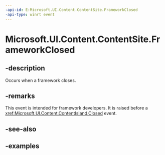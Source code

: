 ```yaml
---
-api-id: E:Microsoft.UI.Content.ContentSite.FrameworkClosed
-api-type: winrt event
---
```


# Microsoft.UI.Content.ContentSite.FrameworkClosed

<!--
public event Microsoft.UI.ClosableNotifierHandler FrameworkClosed;
-->

## -description

Occurs when a framework closes.

## -remarks

This event is intended for framework developers. It is raised before a <xref:Microsoft.UI.Content.ContentIsland.Closed> event.

## -see-also

## -examples
